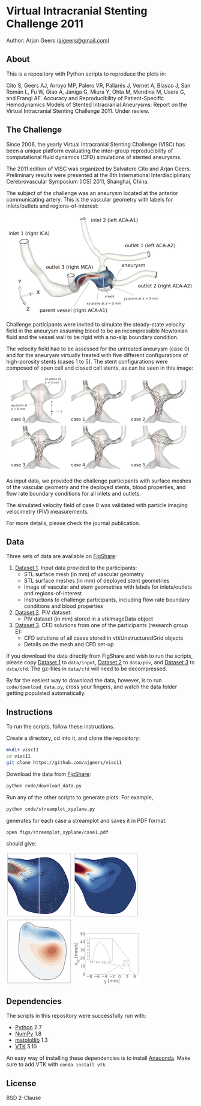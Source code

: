 Virtual Intracranial Stenting Challenge 2011
============================================

Author: Arjan Geers (ajgeers@gmail.com)


About
-----

This is a repository with Python scripts to reproduce the plots in:

Cito S, Geers AJ, Arroyo MP, Palero VR, Pallarés J, Vernet A, Blasco J, San Román L, Fu W, Qiao A, Janiga G, Miura Y, Ohta M, Mendina M, Usera G, and Frangi AF. Accuracy and Reproducibility of Patient-Specific Hemodynamics Models of Stented Intracranial Aneurysms: Report on the Virtual Intracranial Stenting Challenge 2011. Under review.


The Challenge
-------------

Since 2006, the yearly Virtual Intracranial Stenting Challenge (VISC) has been a unique platform evaluating the inter-group reproducibility of computational fluid dynamics (CFD) simulations of stented aneurysms.

The 2011 edition of VISC was organized by Salvatore Cito and Arjan Geers. Preliminary results were presented at the 8th International Interdisciplinary Cerebrovascular Symposium (ICS) 2011, Shanghai, China.

The subject of the challenge was an aneurysm located at the anterior communicating artery. This is the vascular geometry with labels for inlets/outlets and regions-of-interest:

![](figs/example/geometry.png?raw=true)

Challenge participants were invited to simulate the steady-state velocity field in the aneurysm assuming blood to be an incompressible Newtonian fluid and the vessel wall to be rigid with a no-slip boundary condition.

The velocity field had to be assessed for the untreated aneurysm (case 0) and for the aneurysm virtually treated with five different configurations of high-porosity stents (cases 1 to 5). The stent configurations were composed of open cell and closed cell stents, as can be seen in this image:

![](figs/example/stent_configurations.png?raw=true)

As input data, we provided the challenge participants with surface meshes of the vascular geometry and the deployed stents, blood properties, and flow rate boundary conditions for all inlets and outlets.

The simulated velocity field of case 0 was validated with particle imaging velocimetry (PIV) measurements.

For more details, please check the journal publication.


Data
----

Three sets of data are available on [FigShare]:

1. [Dataset 1]. Input data provided to the participants:
    * STL surface mesh (in mm) of vascular geometry
    * STL surface meshes (in mm) of deployed stent geometries
    * Image of vascular and stent geometries with labels for inlets/outlets and regions-of-interest
    * Instructions to challenge participants, including flow rate boundary conditions and blood properties
2. [Dataset 2]. PIV dataset:
    * PIV dataset (in mm) stored in a vtkImageData object
3. [Dataset 3]. CFD solutions from one of the participants (research group E):
    * CFD solutions of all cases stored in vtkUnstructuredGrid objects
    * Details on the mesh and CFD set-up

If you download the data directly from FigShare and wish to run the scripts, please copy [Dataset 1] to `data/input`, [Dataset 2] to `data/piv`, and [Dataset 3] to `data/cfd`. The gz-files in `data/cfd` will need to be decompressed.

By far the easiest way to download the data, however, is to run `code/download_data.py`, cross your fingers, and watch the data folder getting populated automatically.



Instructions
------------

To run the scripts, follow these instructions.

Create a directory, cd into it, and clone the repository:
```sh
mkdir visc11
cd visc11
git clone https://github.com/ajgeers/visc11
```

Download the data from [FigShare]:
```sh
python code/download_data.py
```

Run any of the other scripts to generate plots. For example,
```sh
python code/streamplot_xyplane.py
```

generates for each case a streamplot and saves it in PDF format.
```sh
open figs/streamplot_xyplane/case1.pdf
```

should give:

![](figs/example/streamplot_xyplane.png?raw=true)
![](figs/example/contourplot_xyplane.png?raw=true)
![](figs/example/contourplot_yzplane.png?raw=true)
![](figs/example/lineplot_yaxis.png?raw=true)


Dependencies
------------

The scripts in this repository were successfully run with:
- [Python] 2.7
- [NumPy] 1.8
- [matplotlib] 1.3
- [VTK] 5.10

An easy way of installing these dependencies is to install [Anaconda]. Make sure to add VTK with `conda install vtk`.

[Python]:http://www.python.org
[NumPy]:http://www.numpy.org
[matplotlib]:http://matplotlib.org
[VTK]:http://www.vtk.org
[Anaconda]:https://store.continuum.io/cshop/anaconda
[FigShare]:http://figshare.com
[Dataset 1]:http://dx.doi.org/10.6084/m9.figshare.1060443
[Dataset 2]:http://dx.doi.org/10.6084/m9.figshare.1060453
[Dataset 3]:http://dx.doi.org/10.6084/m9.figshare.1060464


License
-------

BSD 2-Clause